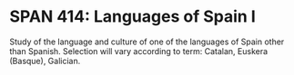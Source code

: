 # SPAN 414: Languages of Spain I

Study of the language and culture of one of the languages of Spain other than Spanish. Selection will vary according to term: Catalan, Euskera (Basque), Galician.